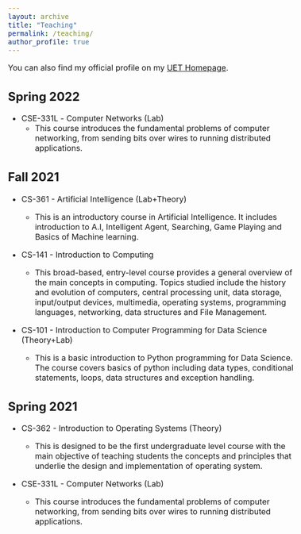 ```yaml
---
layout: archive
title: "Teaching"
permalink: /teaching/
author_profile: true
---
```


<style type="text/css">
  body{
  font-size: 12pt;
}
</style>

You can also find my official profile on my [UET Homepage](https://www.uet.edu.pk/faculties/facultiesinfo/facultyinfo?fac_id=1368).

Spring 2022
------
* CSE-331L -  <font size="3">Computer Networks (Lab)</font> 
  * This course introduces the fundamental problems of computer
    networking, from sending bits over wires to running distributed applications.
    
Fall 2021
------
* CS-361 - Artificial Intelligence (Lab+Theory)
  * This is an introductory course in Artificial Intelligence. It includes introduction to A.I, 
  Intelligent Agent, Searching, Game Playing and Basics of Machine learning.
  
* CS-141 - Introduction to Computing
  * This broad-based, entry-level course provides a general overview of the main concepts in
  computing. Topics studied include the history and evolution of computers, central processing
  unit, data storage, input/output devices, multimedia, operating systems, programming languages,
  networking, data structures and File Management.

* CS-101 - Introduction to Computer Programming for Data Science (Theory+Lab)
  * This is a basic introduction to Python programming for Data Science. The course covers basics of
  python including data types, conditional statements, loops, data structures and exception handling.

Spring 2021
------
* CS-362 - Introduction to Operating Systems (Theory)
  * This is designed to be the first undergraduate level course with the main objective of teaching
  students the concepts and principles that underlie the design and implementation of
  operating system.

* CSE-331L - Computer Networks (Lab)
  * This course introduces the fundamental problems of computer
  networking, from sending bits over wires to running distributed applications.
